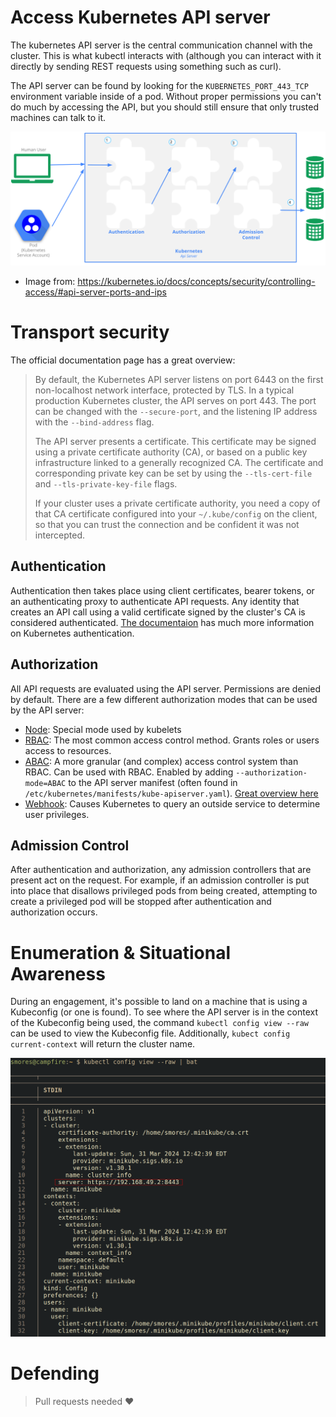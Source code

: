 # Access Kubernetes API server
The kubernetes API server is the central communication channel with the cluster. This is what kubectl interacts with (although you can interact with it directly by sending REST requests using something such as curl). 

The API server can be found by looking for the `KUBERNETES_PORT_443_TCP` environment variable inside of a pod. Without proper permissions you can't do much by accessing the API, but you should still ensure that only trusted machines can talk to it.

![](../images/Pasted%20image%2020240401115238.png)
- Image from: https://kubernetes.io/docs/concepts/security/controlling-access/#api-server-ports-and-ips 

# Transport security 
The official documentation page has a great overview: 

> By default, the Kubernetes API server listens on port 6443 on the first non-localhost network interface, protected by TLS. In a typical production Kubernetes cluster, the API serves on port 443. The port can be changed with the `--secure-port`, and the listening IP address with the `--bind-address` flag.
> 
> The API server presents a certificate. This certificate may be signed using a private certificate authority (CA), or based on a public key infrastructure linked to a generally recognized CA. The certificate and corresponding private key can be set by using the `--tls-cert-file` and `--tls-private-key-file` flags.
>
> If your cluster uses a private certificate authority, you need a copy of that CA certificate configured into your `~/.kube/config` on the client, so that you can trust the connection and be confident it was not intercepted.


## Authentication
Authentication then takes place using client certificates, bearer tokens, or an authenticating proxy to authenticate API requests. Any identity that creates an API call using a valid certificate signed by the cluster's CA is considered authenticated. [The documentaion](https://kubernetes.io/docs/reference/access-authn-authz/authentication/) has much more information on Kubernetes authentication.

## Authorization
All API requests are evaluated using the API server. Permissions are denied by default. There are a few different authorization modes that can be used by the API server:
- [Node](https://kubernetes.io/docs/reference/access-authn-authz/node/):  Special mode used by kubelets
- [RBAC](https://kubernetes.io/docs/reference/access-authn-authz/rbac/): The most common access control method. Grants roles or users access to resources.
- [ABAC](https://kubernetes.io/docs/reference/access-authn-authz/abac/): A more granular (and complex) access control system than RBAC. Can be used with RBAC. Enabled by adding `--authorization-mode=ABAC` to the API server manifest (often found in `/etc/kubernetes/manifests/kube-apiserver.yaml`). [Great overview here](https://overcast.blog/mastering-kubernetes-attribute-based-access-control-abac-bb6a732cd561)
- [Webhook](https://kubernetes.io/docs/reference/access-authn-authz/webhook/): Causes Kubernetes to query an outside service to determine user privileges. 

## Admission Control
After authentication and authorization, any admission controllers that are present act on the request. For example, if an admission controller is put into place that disallows privileged pods from being created, attempting to create a privileged pod will be stopped after authentication and authorization occurs.

# Enumeration & Situational Awareness
During an engagement, it's possible to land on a machine that is using a Kubeconfig (or one is found). To see where the API server is in the context of the Kubeconfig being used, the command `kubectl config view --raw` can be used to view the Kubeconfig file. Additionally, `kubect config current-context` will return the cluster name.

![](../images/Pasted%20image%2020240401131919.png)

# Defending
> Pull requests needed ❤️ 